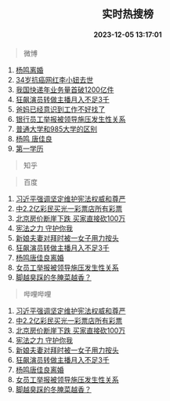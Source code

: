 <div align="center"><h2>实时热搜榜</h2><h4>2023-12-05 13:17:01</h4></div>

> 微博  

1. [杨鸣离婚](https://s.weibo.com/weibo?q=%23%E6%9D%A8%E9%B8%A3%E7%A6%BB%E5%A9%9A%23&t=31&band_rank=1&Refer=top)<br />
2. [34岁抗癌网红李小妞去世](https://s.weibo.com/weibo?q=%2334%E5%B2%81%E6%8A%97%E7%99%8C%E7%BD%91%E7%BA%A2%E6%9D%8E%E5%B0%8F%E5%A6%9E%E5%8E%BB%E4%B8%96%23&t=31&band_rank=2&Refer=top)<br />
3. [我国快递年业务量首破1200亿件](https://s.weibo.com/weibo?q=%23%E6%88%91%E5%9B%BD%E5%BF%AB%E9%80%92%E5%B9%B4%E4%B8%9A%E5%8A%A1%E9%87%8F%E9%A6%96%E7%A0%B41200%E4%BA%BF%E4%BB%B6%23&t=31&band_rank=3&Refer=top)<br />
4. [狂飙演员转做主播月入不足3千](https://s.weibo.com/weibo?q=%23%E7%8B%82%E9%A3%99%E6%BC%94%E5%91%98%E8%BD%AC%E5%81%9A%E4%B8%BB%E6%92%AD%E6%9C%88%E5%85%A5%E4%B8%8D%E8%B6%B33%E5%8D%83%23&t=31&band_rank=4&Refer=top)<br />
5. [爸妈已经意识到工作不好找了](https://s.weibo.com/weibo?q=%23%E7%88%B8%E5%A6%88%E5%B7%B2%E7%BB%8F%E6%84%8F%E8%AF%86%E5%88%B0%E5%B7%A5%E4%BD%9C%E4%B8%8D%E5%A5%BD%E6%89%BE%E4%BA%86%23&t=31&band_rank=5&Refer=top)<br />
6. [银行员工举报被领导施压发生性关系](https://s.weibo.com/weibo?q=%23%E9%93%B6%E8%A1%8C%E5%91%98%E5%B7%A5%E4%B8%BE%E6%8A%A5%E8%A2%AB%E9%A2%86%E5%AF%BC%E6%96%BD%E5%8E%8B%E5%8F%91%E7%94%9F%E6%80%A7%E5%85%B3%E7%B3%BB%23&t=31&band_rank=6&Refer=top)<br />
7. [普通大学和985大学的区别](https://s.weibo.com/weibo?q=%E6%99%AE%E9%80%9A%E5%A4%A7%E5%AD%A6%E5%92%8C985%E5%A4%A7%E5%AD%A6%E7%9A%84%E5%8C%BA%E5%88%AB&t=31&band_rank=7&Refer=top)<br />
8. [杨鸣 唐佳良](https://s.weibo.com/weibo?q=%E6%9D%A8%E9%B8%A3%20%E5%94%90%E4%BD%B3%E8%89%AF&t=31&band_rank=8&Refer=top)<br />
9. [第一学历](https://s.weibo.com/weibo?q=%E7%AC%AC%E4%B8%80%E5%AD%A6%E5%8E%86&t=31&band_rank=9&Refer=top)<br />

> 知乎  


> 百度  

1. [习近平强调坚定维护宪法权威和尊严](https://www.baidu.com/s?wd=%E4%B9%A0%E8%BF%91%E5%B9%B3%E5%BC%BA%E8%B0%83%E5%9D%9A%E5%AE%9A%E7%BB%B4%E6%8A%A4%E5%AE%AA%E6%B3%95%E6%9D%83%E5%A8%81%E5%92%8C%E5%B0%8A%E4%B8%A5&sa=fyb_news&rsv_dl=fyb_news)<br />
2. [中2.2亿彩民买光一彩票店所有彩票](https://www.baidu.com/s?wd=%E4%B8%AD2.2%E4%BA%BF%E5%BD%A9%E6%B0%91%E4%B9%B0%E5%85%89%E4%B8%80%E5%BD%A9%E7%A5%A8%E5%BA%97%E6%89%80%E6%9C%89%E5%BD%A9%E7%A5%A8&sa=fyb_news&rsv_dl=fyb_news)<br />
3. [北京房价断崖下跌 买家直接砍100万](https://www.baidu.com/s?wd=%E5%8C%97%E4%BA%AC%E6%88%BF%E4%BB%B7%E6%96%AD%E5%B4%96%E4%B8%8B%E8%B7%8C+%E4%B9%B0%E5%AE%B6%E7%9B%B4%E6%8E%A5%E7%A0%8D100%E4%B8%87&sa=fyb_news&rsv_dl=fyb_news)<br />
4. [宪法之力 守护你我](https://www.baidu.com/s?wd=%E5%AE%AA%E6%B3%95%E4%B9%8B%E5%8A%9B+%E5%AE%88%E6%8A%A4%E4%BD%A0%E6%88%91&sa=fyb_news&rsv_dl=fyb_news)<br />
5. [新娘夫妻对拜时被一女子用力按头](https://www.baidu.com/s?wd=%E6%96%B0%E5%A8%98%E5%A4%AB%E5%A6%BB%E5%AF%B9%E6%8B%9C%E6%97%B6%E8%A2%AB%E4%B8%80%E5%A5%B3%E5%AD%90%E7%94%A8%E5%8A%9B%E6%8C%89%E5%A4%B4&sa=fyb_news&rsv_dl=fyb_news)<br />
6. [狂飙演员转做主播月入不足3千](https://www.baidu.com/s?wd=%E7%8B%82%E9%A3%99%E6%BC%94%E5%91%98%E8%BD%AC%E5%81%9A%E4%B8%BB%E6%92%AD%E6%9C%88%E5%85%A5%E4%B8%8D%E8%B6%B33%E5%8D%83&sa=fyb_news&rsv_dl=fyb_news)<br />
7. [杨鸣唐佳良离婚](https://www.baidu.com/s?wd=%E6%9D%A8%E9%B8%A3%E5%94%90%E4%BD%B3%E8%89%AF%E7%A6%BB%E5%A9%9A&sa=fyb_news&rsv_dl=fyb_news)<br />
8. [女员工举报被领导施压发生性关系](https://www.baidu.com/s?wd=%E5%A5%B3%E5%91%98%E5%B7%A5%E4%B8%BE%E6%8A%A5%E8%A2%AB%E9%A2%86%E5%AF%BC%E6%96%BD%E5%8E%8B%E5%8F%91%E7%94%9F%E6%80%A7%E5%85%B3%E7%B3%BB&sa=fyb_news&rsv_dl=fyb_news)<br />
9. [脚越臭踩的冬腌菜越香？](https://www.baidu.com/s?wd=%E8%84%9A%E8%B6%8A%E8%87%AD%E8%B8%A9%E7%9A%84%E5%86%AC%E8%85%8C%E8%8F%9C%E8%B6%8A%E9%A6%99%EF%BC%9F&sa=fyb_news&rsv_dl=fyb_news)<br />

> 哔哩哔哩  

1. [习近平强调坚定维护宪法权威和尊严](https://www.baidu.com/s?wd=%E4%B9%A0%E8%BF%91%E5%B9%B3%E5%BC%BA%E8%B0%83%E5%9D%9A%E5%AE%9A%E7%BB%B4%E6%8A%A4%E5%AE%AA%E6%B3%95%E6%9D%83%E5%A8%81%E5%92%8C%E5%B0%8A%E4%B8%A5&sa=fyb_news&rsv_dl=fyb_news)<br />
2. [中2.2亿彩民买光一彩票店所有彩票](https://www.baidu.com/s?wd=%E4%B8%AD2.2%E4%BA%BF%E5%BD%A9%E6%B0%91%E4%B9%B0%E5%85%89%E4%B8%80%E5%BD%A9%E7%A5%A8%E5%BA%97%E6%89%80%E6%9C%89%E5%BD%A9%E7%A5%A8&sa=fyb_news&rsv_dl=fyb_news)<br />
3. [北京房价断崖下跌 买家直接砍100万](https://www.baidu.com/s?wd=%E5%8C%97%E4%BA%AC%E6%88%BF%E4%BB%B7%E6%96%AD%E5%B4%96%E4%B8%8B%E8%B7%8C+%E4%B9%B0%E5%AE%B6%E7%9B%B4%E6%8E%A5%E7%A0%8D100%E4%B8%87&sa=fyb_news&rsv_dl=fyb_news)<br />
4. [宪法之力 守护你我](https://www.baidu.com/s?wd=%E5%AE%AA%E6%B3%95%E4%B9%8B%E5%8A%9B+%E5%AE%88%E6%8A%A4%E4%BD%A0%E6%88%91&sa=fyb_news&rsv_dl=fyb_news)<br />
5. [新娘夫妻对拜时被一女子用力按头](https://www.baidu.com/s?wd=%E6%96%B0%E5%A8%98%E5%A4%AB%E5%A6%BB%E5%AF%B9%E6%8B%9C%E6%97%B6%E8%A2%AB%E4%B8%80%E5%A5%B3%E5%AD%90%E7%94%A8%E5%8A%9B%E6%8C%89%E5%A4%B4&sa=fyb_news&rsv_dl=fyb_news)<br />
6. [狂飙演员转做主播月入不足3千](https://www.baidu.com/s?wd=%E7%8B%82%E9%A3%99%E6%BC%94%E5%91%98%E8%BD%AC%E5%81%9A%E4%B8%BB%E6%92%AD%E6%9C%88%E5%85%A5%E4%B8%8D%E8%B6%B33%E5%8D%83&sa=fyb_news&rsv_dl=fyb_news)<br />
7. [杨鸣唐佳良离婚](https://www.baidu.com/s?wd=%E6%9D%A8%E9%B8%A3%E5%94%90%E4%BD%B3%E8%89%AF%E7%A6%BB%E5%A9%9A&sa=fyb_news&rsv_dl=fyb_news)<br />
8. [女员工举报被领导施压发生性关系](https://www.baidu.com/s?wd=%E5%A5%B3%E5%91%98%E5%B7%A5%E4%B8%BE%E6%8A%A5%E8%A2%AB%E9%A2%86%E5%AF%BC%E6%96%BD%E5%8E%8B%E5%8F%91%E7%94%9F%E6%80%A7%E5%85%B3%E7%B3%BB&sa=fyb_news&rsv_dl=fyb_news)<br />
9. [脚越臭踩的冬腌菜越香？](https://www.baidu.com/s?wd=%E8%84%9A%E8%B6%8A%E8%87%AD%E8%B8%A9%E7%9A%84%E5%86%AC%E8%85%8C%E8%8F%9C%E8%B6%8A%E9%A6%99%EF%BC%9F&sa=fyb_news&rsv_dl=fyb_news)<br />
